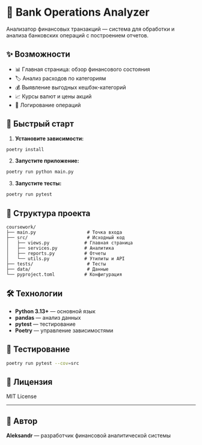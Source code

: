 # 🏦 Bank Operations Analyzer

Анализатор финансовых транзакций — система для обработки и анализа банковских операций с построением отчетов.

## ✨ Возможности

- 📊 Главная страница: обзор финансового состояния
- 🏷️ Анализ расходов по категориям
- 💰 Выявление выгодных кешбэк-категорий
- 📈 Курсы валют и цены акций
- 📝 Логирование операций

## 🚀 Быстрый старт

1. **Установите зависимости:**
```bash
poetry install
```

2. **Запустите приложение:**
```bash
poetry run python main.py
```

3. **Запустите тесты:**
```bash
poetry run pytest
```

## 📁 Структура проекта

```
coursework/
├── main.py                   # Точка входа
├── src/                      # Исходный код
│   ├── views.py             # Главная страница
│   ├── services.py          # Аналитика
│   ├── reports.py           # Отчеты
│   └── utils.py             # Утилиты и API
├── tests/                    # Тесты
├── data/                     # Данные
└── pyproject.toml           # Конфигурация
```

## 🛠️ Технологии

- **Python 3.13+** — основной язык
- **pandas** — анализ данных
- **pytest** — тестирование
- **Poetry** — управление зависимостями

## 🧪 Тестирование

```bash
poetry run pytest --cov=src
```

## 📄 Лицензия

MIT License

---

## 👤 Автор

**Aleksandr** — разработчик финансовой аналитической системы
